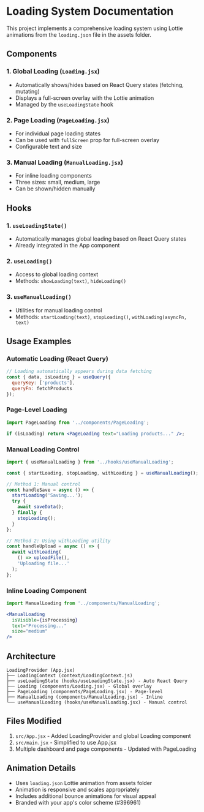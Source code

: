 # Loading System Documentation

This project implements a comprehensive loading system using Lottie animations from the `loading.json` file in the assets folder.

## Components

### 1. Global Loading (`Loading.jsx`)
- Automatically shows/hides based on React Query states (fetching, mutating)
- Displays a full-screen overlay with the Lottie animation
- Managed by the `useLoadingState` hook

### 2. Page Loading (`PageLoading.jsx`)
- For individual page loading states
- Can be used with `fullScreen` prop for full-screen overlay
- Configurable text and size

### 3. Manual Loading (`ManualLoading.jsx`)
- For inline loading components
- Three sizes: small, medium, large
- Can be shown/hidden manually

## Hooks

### 1. `useLoadingState()`
- Automatically manages global loading based on React Query states
- Already integrated in the App component

### 2. `useLoading()`
- Access to global loading context
- Methods: `showLoading(text)`, `hideLoading()`

### 3. `useManualLoading()`
- Utilities for manual loading control
- Methods: `startLoading(text)`, `stopLoading()`, `withLoading(asyncFn, text)`

## Usage Examples

### Automatic Loading (React Query)
```jsx
// Loading automatically appears during data fetching
const { data, isLoading } = useQuery({
  queryKey: ['products'],
  queryFn: fetchProducts
});
```

### Page-Level Loading
```jsx
import PageLoading from '../components/PageLoading';

if (isLoading) return <PageLoading text="Loading products..." />;
```

### Manual Loading Control
```jsx
import { useManualLoading } from '../hooks/useManualLoading';

const { startLoading, stopLoading, withLoading } = useManualLoading();

// Method 1: Manual control
const handleSave = async () => {
  startLoading('Saving...');
  try {
    await saveData();
  } finally {
    stopLoading();
  }
};

// Method 2: Using withLoading utility
const handleUpload = async () => {
  await withLoading(
    () => uploadFile(),
    'Uploading file...'
  );
};
```

### Inline Loading Component
```jsx
import ManualLoading from '../components/ManualLoading';

<ManualLoading 
  isVisible={isProcessing} 
  text="Processing..." 
  size="medium" 
/>
```

## Architecture

```
LoadingProvider (App.jsx)
├── LoadingContext (context/LoadingContext.js)
├── useLoadingState (hooks/useLoadingState.jsx) - Auto React Query
├── Loading (components/Loading.jsx) - Global overlay
├── PageLoading (components/PageLoading.jsx) - Page-level
├── ManualLoading (components/ManualLoading.jsx) - Inline
└── useManualLoading (hooks/useManualLoading.jsx) - Manual control
```

## Files Modified

1. `src/App.jsx` - Added LoadingProvider and global Loading component
2. `src/main.jsx` - Simplified to use App.jsx
3. Multiple dashboard and page components - Updated with PageLoading

## Animation Details

- Uses `loading.json` Lottie animation from assets folder
- Animation is responsive and scales appropriately
- Includes additional bounce animations for visual appeal
- Branded with your app's color scheme (#396961)
